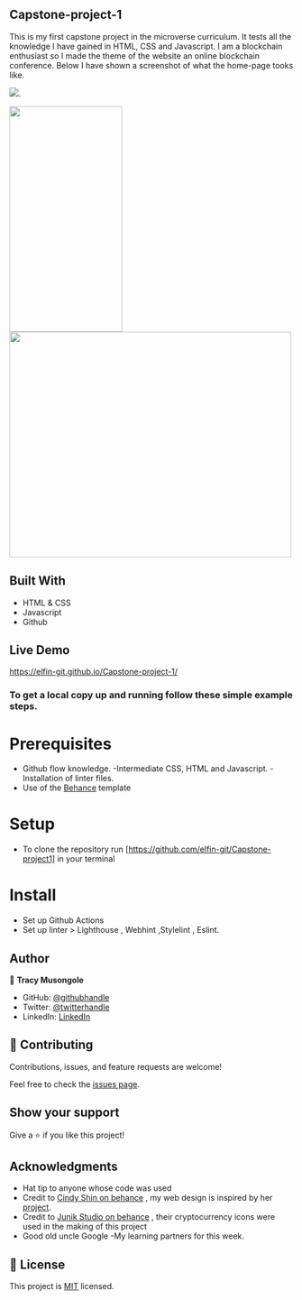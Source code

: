 ## Capstone-project-1
This is my first capstone project in the microverse curriculum. It tests all the knowledge I have gained in HTML, CSS and Javascript. I am a blockchain enthusiast so I made the theme of the website an online blockchain conference. Below I have shown a screenshot of what the home-page tooks like.

![](https://img.shields.io/badge/Microverse-blueviolet).

<img src="https://github.com/elfin-git/Capstone-project-1/blob/feature/img/screenshot-mobile.png" width="200" height="400"/> <img src="https://github.com/elfin-git/Capstone-project-1/blob/feature/img/screenshot-dsk.png" width="500" height="400"/>

## Built With

- HTML & CSS
- Javascript
- Github

## Live Demo 

https://elfin-git.github.io/Capstone-project-1/

### To get a local copy up and running follow these simple example steps.

# Prerequisites

- Github flow knowledge. -Intermediate CSS, HTML and Javascript. -Installation of linter files.
- Use of the [Behance](https://www.behance.net/gallery/29845175/CC-Global-Summit-2015) template 

# Setup 
- To clone the repository run [https://github.com/elfin-git/Capstone-project1] in your terminal

# Install
- Set up Github Actions
- Set up linter > Lighthouse , Webhint ,Stylelint , Eslint.


## Author

👤 **Tracy Musongole**

- GitHub: [@githubhandle](https://github.com/elfin-git)
- Twitter: [@twitterhandle](https://twitter.com/tracy_muso)
- LinkedIn: [LinkedIn](https://linkedin.com/in/tracy-musongole)

## 🤝 Contributing

Contributions, issues, and feature requests are welcome!

Feel free to check the [issues page](../../issues/).

## Show your support

Give a ⭐️ if you like this project!

## Acknowledgments

- Hat tip to anyone whose code was used
- Credit to [Cindy Shin on behance](https://www.behance.net/adagio07) , my web design is inspired by her [project](https://www.behance.net/gallery/29845175/CC-Global-Summit-2015).
- Credit to [Junik Studio on behance](https://www.behance.net/JunikStudio) , their cryptocurrency icons were used in the making of this project
- Good old uncle Google
-My learning partners for this week.

## 📝 License

This project is [MIT](./MIT.md) licensed.
